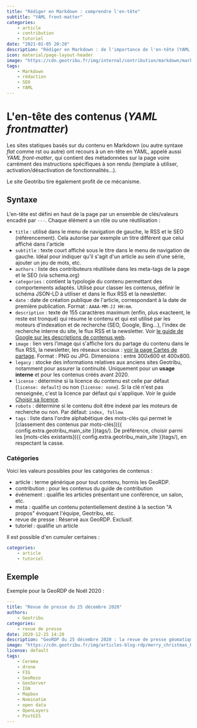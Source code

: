 ```yaml
---
title: "Rédiger en Markdown : comprendre l'en-tête"
subtitle: "YAML front-matter"
categories:
    - article
    - contribution
    - tutoriel
date: "2021-01-05 20:20"
description: "Rédiger en Markdown : de l'importance de l'en-tête (YAML front-matter) pour définir les métadonnées, la navigation et le référencement."
icon: material/page-layout-header
image: "https://cdn.geotribu.fr/img/internal/contribution/markdown/markdown_yaml_frontmatter.png"
tags:
    - Markdown
    - rédaction
    - SEO
    - YAML
---
```


# L'en-tête des contenus (*YAML frontmatter*)

Les sites statiques basés sur du contenu en Markdown (ou autre syntaxe *flat* comme rst ou autre) ont recours à un en-tête en YAML, appelé aussi *YAML front-matter*, qui contient des métadonnées sur la page voire carrément des instructions spécifiques à son rendu (template à utiliser, activation/désactivation de fonctionnalités...).

Le site Geotribu tire également profit de ce mécanisme.

## Syntaxe

L'en-tête est défini en haut de la page par un ensemble de clés/valeurs encadré par `---`. Chaque élément a un rôle ou une réutilisation :

- `title` : utilisé dans le menu de navigation de gauche, le RSS et le SEO (référencement). Cela autorise par exemple un titre différent que celui affiché dans l'article
- `subtitle` : texte court affiché sous le titre dans le menu de navigation de gauche. Idéal pour indiquer qu'il s'agit d'un article au sein d'une série, ajouter un jeu de mots, etc.
- `authors` : liste des contributeurs réutilisée dans les meta-tags de la page et le SEO (via schema.org)
- `categories` : contient la typologie du contenu permettant des comportements adaptés. Utilisé pour classer les contenus, définir le schéma JSON-LD à utiliser et dans le flux RSS et la newsletter.
- `date` : date de création publique de l'article, correspondant à la date de première publication. Format : `AAAA-MM-JJ HH:mm`.
- `description` : texte de 155 caractères maximum (enfin, plus exacteent, le reste est tronqué) qui résume le contenu et qui est utilisé par les moteurs d'indexation et de recherche (SEO, Google, Bing...), l'index de recherche interne du site, le flux RSS et la newsletter. Voir [le guide de Google sur les descriptions de contenus web](https://developers.google.com/search/docs/appearance/snippet?hl=fr#meta-descriptions).
- `image` : lien vers l'image qui s'affiche lors du partage du contenu dans le flux RSS, la newsletter, les réseaux sociaux : [voir la page Cartes de partage](../internal/social_cards.md "Outillage interne : les Social Cards"). Format : PNG ou JPG. Dimensions : entre 300x600 et 400x800.
- `legacy` : stocke des informations relatives aux anciens sites Geotribu, notamment pour assurer la continuité. Uniquement pour un **usage interne** et pour les contenus créés avant 2020.
- `license` : détermine si la licence du contenu est celle par défaut (`license: default`) ou non (`license: none`). Si la clé n'est pas renseignée, c'est la licence par défaut qui s'applique. Voir le guide [Choisir sa licence](./licensing.md).
- `robots` : détermine si le contenu doit être indexé par les moteurs de recherche ou non. Par défaut: `index, follow`.
- `tags` : liste dans l'ordre alphabétique des mots-clés qui permet le [classement des contenus par mots-clés]({{ config.extra.geotribu_main_site }}tags/). De préférence, choisir parmi les [mots-clés existants]({{ config.extra.geotribu_main_site }}tags/), en respectant la casse.

### Catégories

Voici les valeurs possibles pour les catégories de contenus :

- article : terme générique pour tout contenu, hormis les GeoRDP.
- contribution : pour les contenus du guide de contribution
- événement : qualifie les articles présentant une conférence, un salon, etc.
- meta : qualifie un contenu potentiellement destiné à la section "A propos" évoquant l'équipe, Geotribu, etc.
- revue de presse : Réservé aux GeoRDP. Exclusif.
- tutoriel : qualifie un article

Il est possible d'en cumuler certaines :

```yaml
categories:
    - article
    - tutoriel
```

## Exemple

Exemple pour la GeoRDP de Noël 2020 :

```yaml
---
title: "Revue de presse du 25 décembre 2020"
authors:
    - Geotribu
categories:
    - revue de presse
date: 2020-12-25 14:20
description: "GeoRDP du 25 décembre 2020 : la revue de presse géomatique de Geotribu pour souhaiter Joyeux Noël et bonnes fêtes !"
image: "https://cdn.geotribu.fr/img/articles-blog-rdp/merry_christmas_blender.png"
license: default
tags:
    - Cerema
    - drone
    - FIG
    - GeoRezo
    - GeoServer
    - IGN
    - Mapbox
    - Nominatim
    - open data
    - OpenLayers
    - PostGIS
---
```
